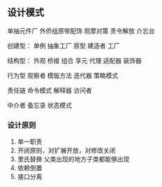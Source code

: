 ## 设计模式

单抽元件厂 外侨组原带配饰 观摩对策 责令解放 介忘台 

创建型：
单例
抽象工厂
原型
建造者
工厂

结构型：
外观
桥接
组合
享元
代理
适配器
装饰器

行为型
观察者
模版方法
迭代器
策略模式

责任链
命令模式
解释器
访问者

中介者
备忘录
状态模式

### 设计原则
1. 单一职责
2. 开闭原则，对扩展开放，对修改关闭
3. 里氏替换 父类出现的地方子类都能够出现
4. 依赖倒置 
5. 接口分离

